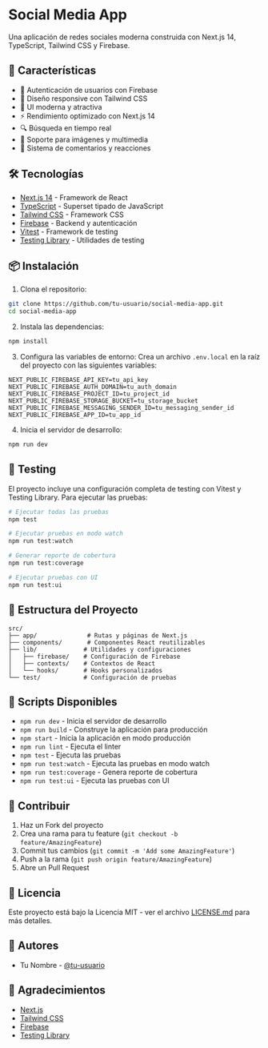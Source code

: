 # Social Media App

Una aplicación de redes sociales moderna construida con Next.js 14, TypeScript, Tailwind CSS y Firebase.

## 🚀 Características

- 🔐 Autenticación de usuarios con Firebase
- 📱 Diseño responsive con Tailwind CSS
- 🎨 UI moderna y atractiva
- ⚡ Rendimiento optimizado con Next.js 14
- 🔍 Búsqueda en tiempo real
- 📸 Soporte para imágenes y multimedia
- 💬 Sistema de comentarios y reacciones

## 🛠️ Tecnologías

- [Next.js 14](https://nextjs.org/) - Framework de React
- [TypeScript](https://www.typescriptlang.org/) - Superset tipado de JavaScript
- [Tailwind CSS](https://tailwindcss.com/) - Framework CSS
- [Firebase](https://firebase.google.com/) - Backend y autenticación
- [Vitest](https://vitest.dev/) - Framework de testing
- [Testing Library](https://testing-library.com/) - Utilidades de testing

## 📦 Instalación

1. Clona el repositorio:
```bash
git clone https://github.com/tu-usuario/social-media-app.git
cd social-media-app
```

2. Instala las dependencias:
```bash
npm install
```

3. Configura las variables de entorno:
Crea un archivo `.env.local` en la raíz del proyecto con las siguientes variables:
```env
NEXT_PUBLIC_FIREBASE_API_KEY=tu_api_key
NEXT_PUBLIC_FIREBASE_AUTH_DOMAIN=tu_auth_domain
NEXT_PUBLIC_FIREBASE_PROJECT_ID=tu_project_id
NEXT_PUBLIC_FIREBASE_STORAGE_BUCKET=tu_storage_bucket
NEXT_PUBLIC_FIREBASE_MESSAGING_SENDER_ID=tu_messaging_sender_id
NEXT_PUBLIC_FIREBASE_APP_ID=tu_app_id
```

4. Inicia el servidor de desarrollo:
```bash
npm run dev
```

## 🧪 Testing

El proyecto incluye una configuración completa de testing con Vitest y Testing Library. Para ejecutar las pruebas:

```bash
# Ejecutar todas las pruebas
npm test

# Ejecutar pruebas en modo watch
npm run test:watch

# Generar reporte de cobertura
npm run test:coverage

# Ejecutar pruebas con UI
npm run test:ui
```

## 📁 Estructura del Proyecto

```
src/
├── app/              # Rutas y páginas de Next.js
├── components/       # Componentes React reutilizables
├── lib/             # Utilidades y configuraciones
│   ├── firebase/    # Configuración de Firebase
│   ├── contexts/    # Contextos de React
│   └── hooks/       # Hooks personalizados
└── test/            # Configuración de pruebas
```

## 🚀 Scripts Disponibles

- `npm run dev` - Inicia el servidor de desarrollo
- `npm run build` - Construye la aplicación para producción
- `npm start` - Inicia la aplicación en modo producción
- `npm run lint` - Ejecuta el linter
- `npm test` - Ejecuta las pruebas
- `npm run test:watch` - Ejecuta las pruebas en modo watch
- `npm run test:coverage` - Genera reporte de cobertura
- `npm run test:ui` - Ejecuta las pruebas con UI

## 🤝 Contribuir

1. Haz un Fork del proyecto
2. Crea una rama para tu feature (`git checkout -b feature/AmazingFeature`)
3. Commit tus cambios (`git commit -m 'Add some AmazingFeature'`)
4. Push a la rama (`git push origin feature/AmazingFeature`)
5. Abre un Pull Request

## 📝 Licencia

Este proyecto está bajo la Licencia MIT - ver el archivo [LICENSE.md](LICENSE.md) para más detalles.

## 👥 Autores

- Tu Nombre - [@tu-usuario](https://github.com/tu-usuario)

## 🙏 Agradecimientos

- [Next.js](https://nextjs.org/)
- [Tailwind CSS](https://tailwindcss.com/)
- [Firebase](https://firebase.google.com/)
- [Testing Library](https://testing-library.com/)